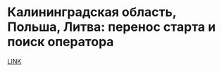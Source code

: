 # Калининградская область, Польша, Литва: перенос старта и поиск оператора



[LINK](https://varlamov.ru/2482967.html)